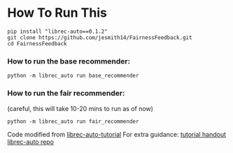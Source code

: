 # How To Run This
```
pip install "librec-auto==0.1.2"
git clone https://github.com/jesmith14/FairnessFeedback.git
cd FairnessFeedback
```

### How to run the base recommender:
`python -m librec_auto run base_recommender`

### How to run the fair recommender:
(careful, this will take 10-20 mins to run as of now)

`python -m librec_auto run fair_recommender`



Code modified from [librec-auto-tutorial](https://github.com/that-recsys-lab/librec-auto-tutorial)
For extra guidance: [tutorial handout](https://docs.google.com/document/d/1ybazjee50e41pVwoN4CrEuRvcKfmDwQ-ZiGLrwmEUcM/edit?usp=sharing)
[librec-auto repo](https://github.com/that-recsys-lab/librec-auto)
